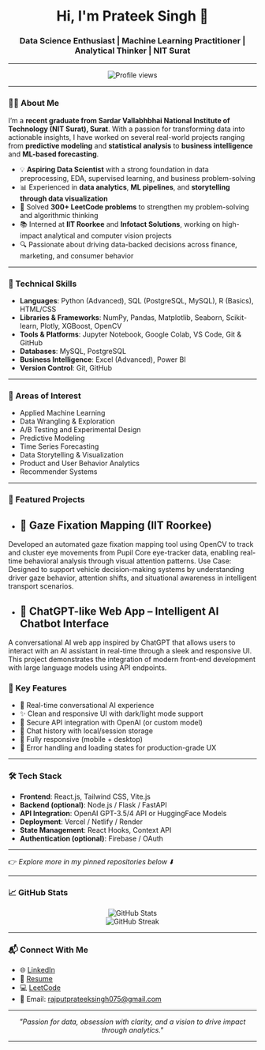 <h1 align="center">Hi, I'm Prateek Singh 👋</h1>
<h3 align="center">Data Science Enthusiast | Machine Learning Practitioner | Analytical Thinker | NIT Surat</h3>

---

<p align="center">
  <img src="https://komarev.com/ghpvc/?username=prateeksinghrajpt&style=flat-square&color=blue" alt="Profile views" />
</p>

---

### 🧑‍💻 About Me

I’m a **recent graduate from Sardar Vallabhbhai National Institute of Technology (NIT Surat), Surat**. With a passion for transforming data into actionable insights, I have worked on several real-world projects ranging from **predictive modeling** and **statistical analysis** to **business intelligence** and **ML-based forecasting**.

- 💡 **Aspiring Data Scientist** with a strong foundation in data preprocessing, EDA, supervised learning, and business problem-solving  
- 📊 Experienced in **data analytics**, **ML pipelines**, and **storytelling through data visualization**
- 🧠 Solved **300+ LeetCode problems** to strengthen my problem-solving and algorithmic thinking
- 📚 Interned at **IIT Roorkee** and **Infotact Solutions**, working on high-impact analytical and computer vision projects
- 🔍 Passionate about driving data-backed decisions across finance, marketing, and consumer behavior

---

### 🔧 Technical Skills

- **Languages**: Python (Advanced), SQL (PostgreSQL, MySQL), R (Basics), HTML/CSS  
- **Libraries & Frameworks**: NumPy, Pandas, Matplotlib, Seaborn, Scikit-learn, Plotly, XGBoost, OpenCV  
- **Tools & Platforms**: Jupyter Notebook, Google Colab, VS Code, Git & GitHub  
- **Databases**: MySQL, PostgreSQL  
- **Business Intelligence**: Excel (Advanced), Power BI  
- **Version Control**: Git, GitHub

---

### 🧠 Areas of Interest

- Applied Machine Learning  
- Data Wrangling & Exploration  
- A/B Testing and Experimental Design  
- Predictive Modeling  
- Time Series Forecasting  
- Data Storytelling & Visualization  
- Product and User Behavior Analytics  
- Recommender Systems

---

### 📌 Featured Projects

- ## 🧠 Gaze Fixation Mapping (IIT Roorkee)  
Developed an automated gaze fixation mapping tool using OpenCV to track and cluster eye movements from Pupil Core eye-tracker data, enabling real-time behavioral    analysis through visual attention patterns.
Use Case: Designed to support vehicle decision-making systems by understanding driver gaze behavior, attention shifts, and situational awareness in intelligent transport scenarios.

- ## 🧠 ChatGPT-like Web App – Intelligent AI Chatbot Interface

A conversational AI web app inspired by ChatGPT that allows users to interact with an AI assistant in real-time through a sleek and responsive UI. This project demonstrates the integration of modern front-end development with large language models using API endpoints.

### 🚀 Key Features

- 💬 Real-time conversational AI experience
- ✨ Clean and responsive UI with dark/light mode support
- 🔐 Secure API integration with OpenAI (or custom model)
- 📜 Chat history with local/session storage
- 📱 Fully responsive (mobile + desktop)
- 📡 Error handling and loading states for production-grade UX

---

### 🛠️ Tech Stack

- **Frontend**: React.js, Tailwind CSS, Vite.js
- **Backend (optional)**: Node.js / Flask / FastAPI
- **API Integration**: OpenAI GPT-3.5/4 API or HuggingFace Models
- **Deployment**: Vercel / Netlify / Render
- **State Management**: React Hooks, Context API
- **Authentication (optional)**: Firebase / OAuth

---

👉 *Explore more in my pinned repositories below ⬇️*

---

### 📈 GitHub Stats

<p align="center">
  <img src="https://github-readme-stats.vercel.app/api?username=prateeksinghrajpt&show_icons=true&theme=gruvbox" alt="GitHub Stats" />
  <br/>
  <img src="https://github-readme-streak-stats.herokuapp.com/?user=prateeksinghrajpt&theme=gruvbox" alt="GitHub Streak" />
</p>

---

### 📬 Connect With Me

- 🌐 [LinkedIn](https://www.linkedin.com/in/prateeksrajput/)  
- 📄 [Resume](https://drive.google.com/file/d/1SAjKqcG7Uydql_3xyi2tj76X1GBiYYMo/view?usp=drive_link)  
- 💻 [LeetCode](https://leetcode.com/u/prateeksinghrajput/)  
- 📧 Email: rajputprateeksingh075@gmail.com 

---

<p align="center">
  <i>"Passion for data, obsession with clarity, and a vision to drive impact through analytics."</i>
</p>

---


